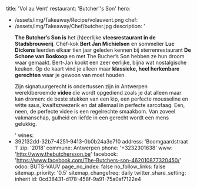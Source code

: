 title: 'Vol au Vent'
restaurant: 'Butcher''s Son'
hero:
  - /assets/img/Takeaway/Recipe/volauvent.png
chef:
  - /assets/img/Takeaway/Chef/butcher.jpg
description: '<p><strong>The Butcher’s Son is</strong>&nbsp;het (h)eerlijke&nbsp;<strong>vleesrestaurant in de Stadsbrouwerij</strong>.&nbsp;Chef-kok&nbsp;<strong>Bert Jan Michielsen</strong>&nbsp;en sommelier&nbsp;<strong>Luc Dickens</strong>&nbsp;leerden elkaar tien jaar geleden kennen bij sterrenrestaurant&nbsp;<strong>De Schone van Boskoop&nbsp;</strong>en met The Bucher’s Son hebben ze hun droom waar gemaakt. Bert-Jan kookt een zeer eerlijke, bijna wat nostalgische keuken. Op de kaart vind je alleen maar&nbsp;<strong>klassieke, heel herkenbare gerechten</strong>&nbsp;waar je gewoon van moet houden.</p><p>Zijn signatuurgerecht is ondertussen zijn in Antwerpen wereldberoemde&nbsp;<strong>videe&nbsp;</strong>die wordt opgediend zoals je dat alleen maar kan dromen: de beste stukken van een kip, een perfecte mousseline en witte saus, kwalfszwezerik en dat allemaal in perfecte sarcofaag. Een, neen, de perfecte videe is een regelrechte smaakbom. Van zoveel vakmanschap, gulheid en liefde in een gerecht wordt een mens gelukkig.</p>'
wines:
  - 392132dd-32b7-4251-9413-0b0b24a3e710
address: 'Boomgaardstraat 1'
zip: '2018'
commune: Antwerpen
phone: '+3232301638'
www: 'http://www.thebutchersson.be'
facebook: 'https://www.facebook.com/The-Butchers-son-462010877320450/'
odoo: BUTS-VAUV
page_no_index: false
no_follow_links: false
sitemap_priority: '0.5'
sitemap_changefreq: daily
twitter_share_setting: inherit
id: 0cd38431-d178-458f-9a91-75a0af7122e4
